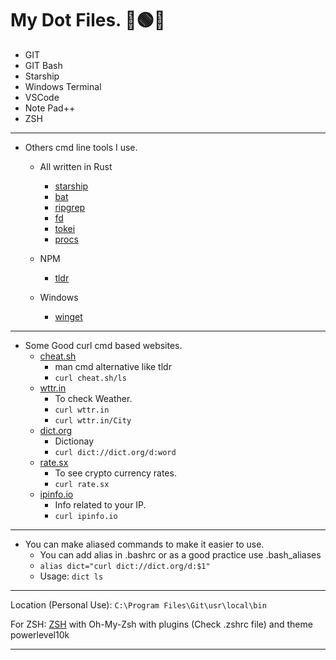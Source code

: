 # My Dot Files. 🔴🟢🔵
* GIT
* GIT Bash
* Starship
* Windows Terminal
* VSCode
* Note Pad++
* ZSH
***
* Others cmd line tools I use.

    - All written in Rust
        * [starship](https://starship.rs/)
        * [bat](https://github.com/sharkdp/bat)
        * [ripgrep](https://github.com/BurntSushi/ripgrep)
        * [fd](https://github.com/sharkdp/fd)
        * [tokei](https://github.com/XAMPPRocky/tokei)
        * [procs](https://github.com/dalance/procs)

    - NPM
        * [tldr](https://tldr.sh/)

    - Windows
        * [winget](https://github.com/microsoft/winget-cli)
---
* Some Good curl cmd based websites.
    - [cheat.sh](cheat.sh)
        * man cmd alternative like tldr
        * `curl cheat.sh/ls`
    - [wttr.in](http://wttr.in/)
        * To check Weather.
        * `curl wttr.in`
        * `curl wttr.in/City`
    - [dict.org](http://dict.org/bin/Dict)
        * Dictionay
        * `curl dict://dict.org/d:word`
    - [rate.sx](rate.sx)
        * To see crypto currency rates.
        * `curl rate.sx`
    - [ipinfo.io](ipinfo.io)
        * Info related to your IP.
        * `curl ipinfo.io`
---
* You can make aliased commands to make it easier to use.
    - You can add alias in .bashrc or as a good practice use .bash_aliases
    - `alias dict="curl dict://dict.org/d:$1"`
    - Usage: `dict ls`
---
Location (Personal Use): `C:\Program Files\Git\usr\local\bin`

For ZSH: [ZSH](https://packages.msys2.org/package/zsh?repo=msys&variant=x86_64) with Oh-My-Zsh with plugins (Check .zshrc file) and theme powerlevel10k
***

